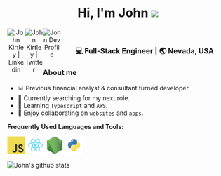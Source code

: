 <div align="center">
  <h1> Hi, I'm John <img src="https://media.giphy.com/media/hvRJCLFzcasrR4ia7z/giphy.gif" width="35px"></h1>
</div>

<div align="center">
  <a href="https://linkedin.com/in/johnkirtley16" target="_blank">
    <img align="left" alt="John Kirtley | Linkedin " width="40px" src="http://www.prepare1.com/wp-content/uploads/2014/04/linkedin-logo-high-res-1254-1024x1024.jpg"</a>
  
  <a href="https://twitter.com/johnkirtley_" target="_blank">
    <img align="left" alt="John Kirtley | Twitter" width="41px" src="https://raw.githubusercontent.com/anuraghazra/anuraghazra/master/assets/twitter.svg" />
  </a>

  <a href="https://dev.to/johnkirtley_" target="_blank">
    <img align="left" alt="John Dev Profile" width="41px" src="https://cdn4.iconfinder.com/data/icons/logos-and-brands-1/512/84_Dev_logo_logos-512.png" />
  </a>
</div>

<br>

<div align="center">
<h3>💻 Full-Stack Engineer | 🌏 Nevada, USA </h3>
</div>

### About me

- 📊 Previous financial analyst & consultant turned developer.
- 🔎 Currently searching for my next role.
- 🌱 Learning `Typescript` and `AWS`.
- 👥 Enjoy collaborating on `websites` and `apps`.

**Frequently Used Languages and Tools:**  

<code><img height="40" src="https://raw.githubusercontent.com/github/explore/80688e429a7d4ef2fca1e82350fe8e3517d3494d/topics/javascript/javascript.png"></code>
<code><img height="40" src="https://raw.githubusercontent.com/github/explore/80688e429a7d4ef2fca1e82350fe8e3517d3494d/topics/react/react.png"></code>
<code><img height="40" src="https://raw.githubusercontent.com/github/explore/80688e429a7d4ef2fca1e82350fe8e3517d3494d/topics/nodejs/nodejs.png"></code> 
<code><img height="40" src="https://raw.githubusercontent.com/github/explore/5c058a388828bb5fde0bcafd4bc867b5bb3f26f3/topics/python/python.png"></code>

![John's github stats](https://github-readme-stats.vercel.app/api?username=johnkirtley&count_private=true&show_icons=true&theme=default)




